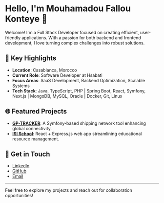 # Hello, I'm Mouhamadou Fallou Konteye 👋

Welcome! I'm a Full Stack Developer focused on creating efficient, user-friendly applications. With a passion for both backend and frontend development, I love turning complex challenges into robust solutions.

## 🌟 Key Highlights

- **Location**: Casablanca, Morocco  
- **Current Role**: Software Developer at Hsabati  
- **Focus Areas**: SaaS Development, Backend Optimization, Scalable Systems  
- **Tech Stack**: Java, TypeScript, PHP | Spring Boot, React, Symfony, Next.js | MongoDB, MySQL, Oracle | Docker, Git, Linux

## 🌐 Featured Projects

- **[GP-TRACKER](https://github.com/xdark-git)**: A Symfony-based shipping network tool enhancing global connectivity.  
- **[ISI School](https://github.com/xdark-git)**: React + Express.js web app streamlining educational resource management.

## 🔗 Get in Touch

- [LinkedIn](https://linkedin.com/in/konteye)  
- [GitHub](https://github.com/xdark-git)  
- [Email](mailto:konteyemouhamadou@gmail.com)

---

Feel free to explore my projects and reach out for collaboration opportunities!
